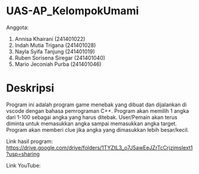 # UAS-AP_KelompokUmami
Anggota:
1. Annisa Khairani (241401022)
2. Indah Mutia Trigana (241401028)
3. Nayla Syifa Tanjung (241401019)
4. Ruben Sorisena Siregar (241401040)
5. Mario Jeconiah Purba (241401046)

# Deskripsi
Program ini adalah program game menebak yang dibuat dan dijalankan di vscode dengan bahasa pemrograman C++.
Program akan memilih 1 angka dari 1-100 sebagai angka yang harus ditebak.
User/Pemain akan terus diminta untuk memasukkan angka sampai memasukkan angka target.
Program akan memberi clue jika angka yang dimasukkan lebih besar/kecil.

Link hasil program: https://drive.google.com/drive/folders/1TYZtL3_o7J5awEeJZrTcCrjzimsIext1?usp=sharing

Link YouTube: 
